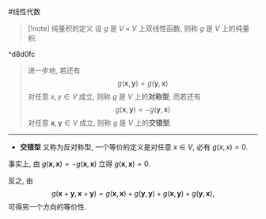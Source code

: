 #线性代数 


>[!note] 纯量积的定义 
>设 $g$ 是 $V \times V$ 上双线性函数, 则称 $g$ 是 $V$ 上的纯量积. 
>

^d8d0fc

>进一步地, 若还有
>$$
>g(\mathbf{x}, \mathbf{y})=g(\mathbf{y}, \mathbf{x})
>$$
>对任意 $x, y \in V$ 成立, 则称 $g$ 是 $V$ 上的**对称型**; 而若还有
>$$
>g(\mathbf{x}, \mathbf{y})=-g(\mathbf{y}, \mathbf{x})
>$$
对任意 $\mathbf{x}, \mathbf{y} \in V$ 成立, 则称 $g$ 是 $V$ 上的**交错型**.
****
- **交错型** 又称为反对称型, 一个等价的定义是对任意 $x \in V$, 必有 $g(x, x)=0$.

事实上, 由 $g(\mathbf{x}, \mathbf{x})=-g(\mathbf{x}, \mathbf{x})$ 立得 $g(\mathbf{x}, \mathbf{x})=0$.

反之, 由
$$
g(\mathbf{x}+\mathbf{y}, \mathbf{x}+\mathbf{y})=g(\mathbf{x}, \mathbf{x})+g(\mathbf{y}, \mathbf{y})+g(\mathbf{x}, \mathbf{y})+g(\mathbf{y}, \mathbf{x}),
$$
可得另一个方向的等价性.